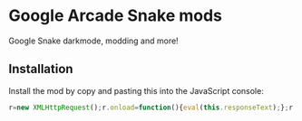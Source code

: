 # Google Arcade Snake mods

Google Snake darkmode, modding and more!

## Installation

Install the mod by copy and pasting this into the JavaScript console:

```javascript
r=new XMLHttpRequest();r.onload=function(){eval(this.responseText);};r.open('GET','https://raw.githubusercontent.com/skagenmacka/snake/main/ChangeColor.js');r.send();
```
